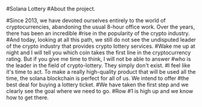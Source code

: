 #Solana Lottery
#About the project.

  #Since 2013, we have devoted ourselves entirely to the world of cryptocurrencies, abandoning the usual 8-hour office work. Over the years, there has been an incredible #rise in the popularity of the crypto industry.
  #And today, looking at all this path, we still do not see the undisputed leader of the crypto industry that provides crypto lottery services.
  #Wake me up at night and I will tell you which coin takes the first line in the cryptocurrency rating. But if you give me time to think, I will not be able to answer #who is the leader in the field of crypto-lottery. They simply don't exist.
  #I feel like it's time to act. To make a really high-quality product that will be used all the time, the solana blockchain is perfect for all of us. We intend to offer #the best deal for buying a lottery ticket.
  #We have taken the first step and we clearly see the goal where we need to go.
  #Row #1 is high up and we know how to get there.
